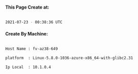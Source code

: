
   
#### This Page Create at:

```bash

2021-07-23 - 00:38:36 UTC

```

#### Create By Machine:

```bash

Host Name : fv-az38-649

platform  : Linux-5.8.0-1036-azure-x86_64-with-glibc2.31

Ip Local  : 10.1.0.4

```

